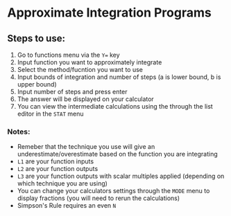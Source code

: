 # Approximate Integration Programs

## Steps to use:
1. Go to functions menu via the `Y=` key
2. Input function you want to approximately integrate
3. Select the method/fucntion you want to use
4. Input bounds of integration and number of steps (a is lower bound, b is upper bound)
5. Input number of steps and press enter
6. The answer will be displayed on your calculator
7. You can view the intermediate calculations using the through the list editor in the `STAT` menu

### Notes:
- Remeber that the technique you use will give an underestimate/overestimate based on the function you are integrating
- `L1` are your function inputs
- `L2` are your function outputs
- `L3` are your function outputs with scalar multiples applied (depending on which technique you are using)
- You can change your calculators settings through the `MODE` menu to display fractions (you will need to rerun the calculations)
- Simpson's Rule requires an even `N`